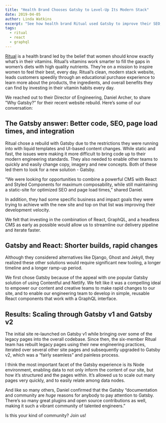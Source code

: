 ```yaml
---
title: "Health Brand Chooses Gatsby to Level-Up Its Modern Stack"
date: 2019-04-05
author: Linda Watkins
excerpt: "See how health brand Ritual used Gatsby to improve their SEO, page load times, delivery pipeline, and more!"
tags:
  - ritual
  - react
  - graphql
---
```


[Ritual](https://ritual.com/) is a health brand led by the belief that women should know exactly what’s in their vitamins. Ritual’s vitamins work smarter to fill the gaps in women’s diets with high quality nutrients. They’re on a mission to inspire women to feel their best, every day. Ritual’s clean, modern stack website, leads customers speedily through an educational purchase experience to learn more about the products, the ingredients, and overall benefits they can find by investing in their vitamin habits every day.

We reached out to their Director of Engineering, Daniel Archer, to share ”Why Gatsby?” for their recent website rebuild. Here’s some of our conversation:

## The Gatsby answer: Better code, SEO, page load times, and integration

Ritual chose a rebuild with Gatsby due to the restrictions they were running into with liquid templates and UI-based content changes. While static and fast, the issues were making it more difficult to bring code up to their modern engineering standards. They also needed to enable other teams to quickly and easily change copy, imagery and new concepts. Both of these led them to look for a new solution - Gatsby.

“We were looking for opportunities to combine a powerful CMS with React and Styled Components for maximum composability, while still maintaining a static-site for optimized SEO and page load times,” shared Daniel.

In addition, they had some specific business and impact goals they were trying to achieve with the new site and top on that list was improving their development velocity.

<pullquote citation="Daniel Archer">
We felt that investing in the combination of React, GraphQL, and a headless CMS as early as possible would allow us to streamline our delivery pipeline and iterate faster.
</pullquote>

## Gatsby and React: Shorter builds, rapid changes

Although they considered alternatives like Django, Ghost and Jekyll, they realized these other solutions would require significant new tooling, a longer timeline and a longer ramp-up period.

<pullquote citation="Daniel Archer">
We first chose Gatsby because of the appeal with one popular Gatsby solution of using Contentful and Netlify. We felt like it was a compelling ideal to empower our content and creative teams to make rapid changes to our site, and to enable our engineering team to develop in simple, reusable React components that work with a GraphQL interface.
</pullquote>

## Results: Scaling through Gatsby v1 and Gatsby v2

The initial site re-launched on Gatsby v1 while bringing over some of the legacy pages into the overall codebase. Since then, the six-member Ritual team has rebuilt legacy pages using their new engineering practices, iterated over several other site pages and subsequently upgraded to Gatsby v2, which was a “fairly seamless” and painless process.

<pullquote citation="Daniel Archer">
I think the most important facet of the Gatsby experience is its Node environment, enabling data to not only inform the content of our site, but how it’s structured and the pages within. It’s allowed us to scale out many pages very quickly, and to easily relate among data nodes.
</pullquote>

And like so many others, Daniel confirmed that the Gatsby “documentation and community are _huge_ reasons for anybody to pay attention to Gatsby. There’s so many great plugins and open source contributions as well, making it such a vibrant community of talented engineers.”

Is this your kind of community? Join us!
